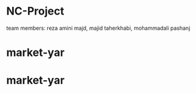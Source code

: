 # NC-Project

team members: reza amini majd, majid taherkhabi, mohammadali pashanj
# market-yar
# market-yar
